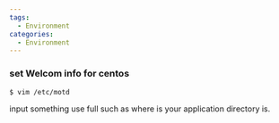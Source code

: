 ```yaml
---
tags:
  - Environment
categories:
  - Environment
---
```


### set Welcom info for centos

```bash
$ vim /etc/motd
```
input something use full such as where is your application directory is.
